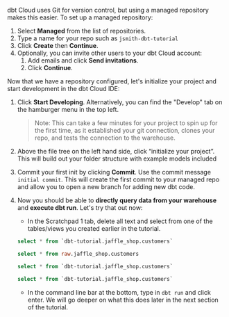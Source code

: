 dbt Cloud uses Git for version control, but using a managed repository makes this easier. To set up a managed repository:

1. Select **Managed** from the list of repositories.
2. Type a name for your repo such as `jsmith-dbt-tutorial`
3. Click **Create** then **Continue**.
4. Optionally, you can invite other users to your dbt Cloud account:
    1. Add emails and click **Send invitations**.
    2. Click **Continue**.

Now that we have a repository configured, let's initialize your project and start development in the dbt Cloud IDE:

1. Click **Start Developing**.  Alternatively, you can find the "Develop" tab on the hamburger menu in the top left.
    > Note: This can take a few minutes for your project to spin up for the first time, as it established your git connection, clones your repo, and tests the connection to the warehouse.

2. Above the file tree on the left hand side, click “initialize your project”.  This will build out your folder structure with example models included

3. Commit your first init by clicking **Commit**.  Use the commit message `initial commit`.  This will create the first commit to your managed repo and allow you to open a new branch for adding new dbt code.

4. Now you should be able to **directly query data from your warehouse** and **execute dbt run**.  Let's try that out now:

    - In the Scratchpad 1 tab, delete all text and select from one of the tables/views you created earlier in the tutorial.

    <WHCode>

    <div>

    ```sql
    select * from `dbt-tutorial.jaffle_shop.customers`
    ```

    </div>

    <div>

    ```sql
    select * from raw.jaffle_shop.customers
    ```

    </div>

    <div>

    ```sql
    select * from `dbt-tutorial.jaffle_shop.customers`
    ```

    </div>

    <div>

    ```sql
    select * from `dbt-tutorial.jaffle_shop.customers`
    ```

    </div>

    </WHCode>

    - In the command line bar at the bottom, type in `dbt run` and click enter.  We will go deeper on what this does later in the next section of the tutorial.
